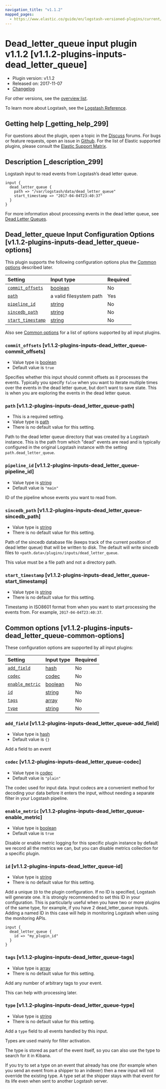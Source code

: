 ```yaml
---
navigation_title: "v1.1.2"
mapped_pages:
  - https://www.elastic.co/guide/en/logstash-versioned-plugins/current/v1.1.2-plugins-inputs-dead_letter_queue.html
---
```


# Dead_letter_queue input plugin v1.1.2 [v1.1.2-plugins-inputs-dead_letter_queue]

* Plugin version: v1.1.2
* Released on: 2017-11-07
* [Changelog](https://github.com/logstash-plugins/logstash-input-dead_letter_queue/blob/v1.1.2/CHANGELOG.md)

For other versions, see the [overview list](input-dead_letter_queue-index.md).

To learn more about Logstash, see the [Logstash Reference](https://www.elastic.co/guide/en/logstash/current/index.html).

## Getting help [_getting_help_299]

For questions about the plugin, open a topic in the [Discuss](http://discuss.elastic.co) forums. For bugs or feature requests, open an issue in [Github](https://github.com/logstash-plugins/logstash-input-dead_letter_queue). For the list of Elastic supported plugins, please consult the [Elastic Support Matrix](https://www.elastic.co/support/matrix#matrix_logstash_plugins).

## Description [_description_299]

Logstash input to read events from Logstash’s dead letter queue.

```
input {
  dead_letter_queue {
    path => "/var/logstash/data/dead_letter_queue"
    start_timestamp => "2017-04-04T23:40:37"
  }
}
```

For more information about processing events in the dead letter queue, see [Dead Letter Queues](https://www.elastic.co/guide/en/logstash/current/dead-letter-queues.html).

## Dead_letter_queue Input Configuration Options [v1.1.2-plugins-inputs-dead_letter_queue-options]

This plugin supports the following configuration options plus the [Common options](v1-1-2-plugins-inputs-dead_letter_queue.md#v1.1.2-plugins-inputs-dead_letter_queue-common-options) described later.

| Setting | Input type | Required |
| :- | :- | :- |
| [`commit_offsets`](v1-1-2-plugins-inputs-dead_letter_queue.md#v1.1.2-plugins-inputs-dead_letter_queue-commit_offsets) | [boolean](/lsr/value-types.md#boolean) | No |
| [`path`](v1-1-2-plugins-inputs-dead_letter_queue.md#v1.1.2-plugins-inputs-dead_letter_queue-path) | a valid filesystem path | Yes |
| [`pipeline_id`](v1-1-2-plugins-inputs-dead_letter_queue.md#v1.1.2-plugins-inputs-dead_letter_queue-pipeline_id) | [string](/lsr/value-types.md#string) | No |
| [`sincedb_path`](v1-1-2-plugins-inputs-dead_letter_queue.md#v1.1.2-plugins-inputs-dead_letter_queue-sincedb_path) | [string](/lsr/value-types.md#string) | No |
| [`start_timestamp`](v1-1-2-plugins-inputs-dead_letter_queue.md#v1.1.2-plugins-inputs-dead_letter_queue-start_timestamp) | [string](/lsr/value-types.md#string) | No |

Also see [Common options](v1-1-2-plugins-inputs-dead_letter_queue.md#v1.1.2-plugins-inputs-dead_letter_queue-common-options) for a list of options supported by all input plugins.

### `commit_offsets` [v1.1.2-plugins-inputs-dead_letter_queue-commit_offsets]

* Value type is [boolean](/lsr/value-types.md#boolean)
* Default value is `true`

Specifies whether this input should commit offsets as it processes the events. Typically you specify `false` when you want to iterate multiple times over the events in the dead letter queue, but don’t want to save state. This is when you are exploring the events in the dead letter queue.

### `path` [v1.1.2-plugins-inputs-dead_letter_queue-path]

* This is a required setting.
* Value type is [path](/lsr/value-types.md#path)
* There is no default value for this setting.

Path to the dead letter queue directory that was created by a Logstash instance. This is the path from which "dead" events are read and is typically configured in the original Logstash instance with the setting `path.dead_letter_queue`.

### `pipeline_id` [v1.1.2-plugins-inputs-dead_letter_queue-pipeline_id]

* Value type is [string](/lsr/value-types.md#string)
* Default value is `"main"`

ID of the pipeline whose events you want to read from.

### `sincedb_path` [v1.1.2-plugins-inputs-dead_letter_queue-sincedb_path]

* Value type is [string](/lsr/value-types.md#string)
* There is no default value for this setting.

Path of the sincedb database file (keeps track of the current position of dead letter queue) that will be written to disk. The default will write sincedb files to `<path.data>/plugins/inputs/dead_letter_queue`.

This value must be a file path and not a directory path.

### `start_timestamp` [v1.1.2-plugins-inputs-dead_letter_queue-start_timestamp]

* Value type is [string](/lsr/value-types.md#string)
* There is no default value for this setting.

Timestamp in ISO8601 format from when you want to start processing the events from. For example, `2017-04-04T23:40:37`.

## Common options [v1.1.2-plugins-inputs-dead_letter_queue-common-options]

These configuration options are supported by all input plugins:

| Setting | Input type | Required |
| :- | :- | :- |
| [`add_field`](v1-1-2-plugins-inputs-dead_letter_queue.md#v1.1.2-plugins-inputs-dead_letter_queue-add_field) | [hash](/lsr/value-types.md#hash) | No |
| [`codec`](v1-1-2-plugins-inputs-dead_letter_queue.md#v1.1.2-plugins-inputs-dead_letter_queue-codec) | [codec](/lsr/value-types.md#codec) | No |
| [`enable_metric`](v1-1-2-plugins-inputs-dead_letter_queue.md#v1.1.2-plugins-inputs-dead_letter_queue-enable_metric) | [boolean](/lsr/value-types.md#boolean) | No |
| [`id`](v1-1-2-plugins-inputs-dead_letter_queue.md#v1.1.2-plugins-inputs-dead_letter_queue-id) | [string](/lsr/value-types.md#string) | No |
| [`tags`](v1-1-2-plugins-inputs-dead_letter_queue.md#v1.1.2-plugins-inputs-dead_letter_queue-tags) | [array](/lsr/value-types.md#array) | No |
| [`type`](v1-1-2-plugins-inputs-dead_letter_queue.md#v1.1.2-plugins-inputs-dead_letter_queue-type) | [string](/lsr/value-types.md#string) | No |

### `add_field` [v1.1.2-plugins-inputs-dead_letter_queue-add_field]

* Value type is [hash](/lsr/value-types.md#hash)
* Default value is `{}`

Add a field to an event

### `codec` [v1.1.2-plugins-inputs-dead_letter_queue-codec]

* Value type is [codec](/lsr/value-types.md#codec)
* Default value is `"plain"`

The codec used for input data. Input codecs are a convenient method for decoding your data before it enters the input, without needing a separate filter in your Logstash pipeline.

### `enable_metric` [v1.1.2-plugins-inputs-dead_letter_queue-enable_metric]

* Value type is [boolean](/lsr/value-types.md#boolean)
* Default value is `true`

Disable or enable metric logging for this specific plugin instance by default we record all the metrics we can, but you can disable metrics collection for a specific plugin.

### `id` [v1.1.2-plugins-inputs-dead_letter_queue-id]

* Value type is [string](/lsr/value-types.md#string)
* There is no default value for this setting.

Add a unique `ID` to the plugin configuration. If no ID is specified, Logstash will generate one. It is strongly recommended to set this ID in your configuration. This is particularly useful when you have two or more plugins of the same type, for example, if you have 2 dead\_letter\_queue inputs. Adding a named ID in this case will help in monitoring Logstash when using the monitoring APIs.

```
input {
  dead_letter_queue {
    id => "my_plugin_id"
  }
}
```

### `tags` [v1.1.2-plugins-inputs-dead_letter_queue-tags]

* Value type is [array](/lsr/value-types.md#array)
* There is no default value for this setting.

Add any number of arbitrary tags to your event.

This can help with processing later.

### `type` [v1.1.2-plugins-inputs-dead_letter_queue-type]

* Value type is [string](/lsr/value-types.md#string)
* There is no default value for this setting.

Add a `type` field to all events handled by this input.

Types are used mainly for filter activation.

The type is stored as part of the event itself, so you can also use the type to search for it in Kibana.

If you try to set a type on an event that already has one (for example when you send an event from a shipper to an indexer) then a new input will not override the existing type. A type set at the shipper stays with that event for its life even when sent to another Logstash server.
